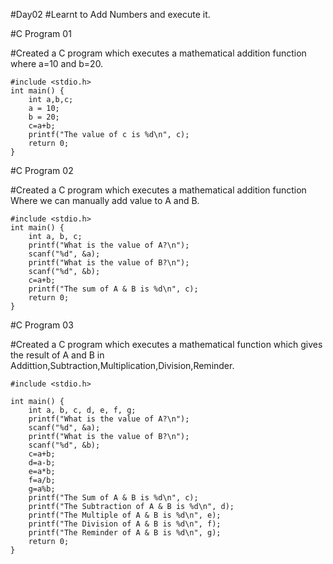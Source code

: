 #Day02
#Learnt to Add Numbers and execute it.

#C Program 01

#Created a C program which executes a mathematical addition function where a=10 and b=20.

    #include <stdio.h>
    int main() {
        int a,b,c;
        a = 10;
        b = 20;
        c=a+b;
        printf("The value of c is %d\n", c);
        return 0;
    }

#C Program 02

#Created a C program which executes a mathematical addition function Where we can manually add value to A and B.

    #include <stdio.h>
    int main() {
        int a, b, c;
        printf("What is the value of A?\n");
        scanf("%d", &a);
        printf("What is the value of B?\n");
        scanf("%d", &b);
        c=a+b;
        printf("The sum of A & B is %d\n", c);
        return 0;
    }


#C Program 03

#Created a C program which executes a mathematical function which gives the result of A and B in Addittion,Subtraction,Multiplication,Division,Reminder.

    #include <stdio.h>

    int main() {
        int a, b, c, d, e, f, g;
        printf("What is the value of A?\n");
        scanf("%d", &a);
        printf("What is the value of B?\n");
        scanf("%d", &b);
        c=a+b;
        d=a-b;
        e=a*b;
        f=a/b;
        g=a%b;
        printf("The Sum of A & B is %d\n", c);
        printf("The Subtraction of A & B is %d\n", d);
        printf("The Multiple of A & B is %d\n", e);
        printf("The Division of A & B is %d\n", f);
        printf("The Reminder of A & B is %d\n", g);
        return 0;
    } 
